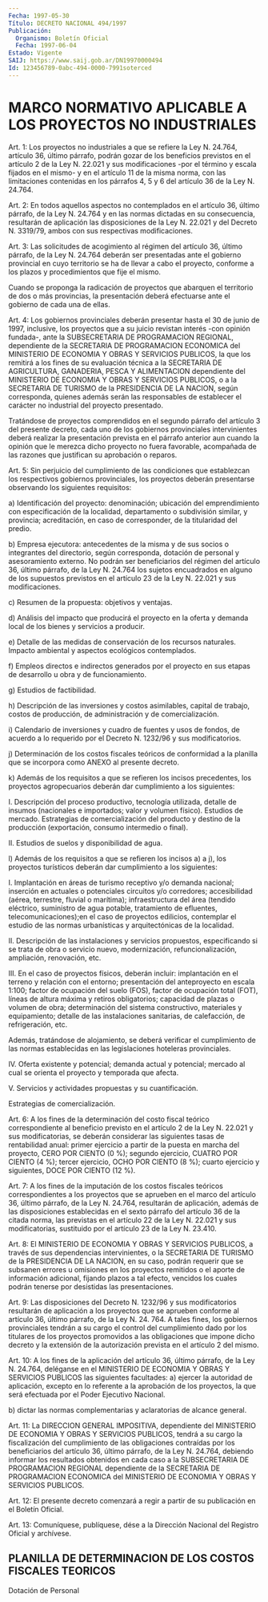 ```yaml
---
Fecha: 1997-05-30
Título: DECRETO NACIONAL 494/1997
Publicación:
  Organismo: Boletín Oficial
  Fecha: 1997-06-04
Estado: Vigente
SAIJ: https://www.saij.gob.ar/DN19970000494
Id: 123456789-0abc-494-0000-7991soterced
---
```

# MARCO NORMATIVO APLICABLE A LOS PROYECTOS NO INDUSTRIALES

<a id="1"></a>
Art. 1: Los proyectos no industriales  a que se refiere la Ley N. 24.764, artículo  36,  último  párrafo,  podrán  gozar  de  los beneficios  previstos en el artículo 2 de la Ley N. 22.021  y  sus modificaciones  -por  el término y escala fijados en el mismo- y en el artículo 11 de la misma  norma,  con las limitaciones contenidas en  los  párrafos 4, 5 y 6 del artículo  36  de  la Ley N. 24.764.

<a id="2"></a>
Art. 2: En  todos aquellos aspectos no contemplados en el artículo 36, último párrafo, de la Ley N. 24.764 y en las normas dictadas en su consecuencia, resultarán  de  aplicación las disposiciones de la Ley N. 22.021 y del Decreto N. 3319/79, ambos con  sus  respectivas modificaciones.

<a id="3"></a>
Art. 3: Las solicitudes de acogimiento al régimen del artículo 36, último párrafo, de la Ley N. 24.764 deberán ser presentadas ante el gobierno provincial  en cuyo territorio se ha de llevar a cabo  el proyecto, conforme a los  plazos y procedimientos que fije el mismo.

Cuando  se proponga la radicación  de  proyectos  que  abarquen  el territorio  de  dos  o  más  provincias,  la  presentación  deberá efectuarse ante el gobierno de cada una de ellas.

<a id="4"></a>
Art. 4: Los  gobiernos  provinciales deberán presentar hasta el 30 de junio de 1997, inclusive, los proyectos que a su juicio revistan interés -con opinión fundada-, ante la SUBSECRETARIA DE PROGRAMACION REGIONAL, dependiente de la SECRETARIA DE PROGRAMACION ECONOMICA del MINISTERIO DE  ECONOMIA Y OBRAS Y SERVICIOS PUBLICOS, la que los remitirá a los fines  de  su  evaluación técnica  a  la SECRETARIA    DE   AGRICULTURA,  GANADERIA,  PESCA  Y ALIMENTACION dependiente  del  MINISTERIO   DE  ECONOMIA  Y  OBRAS  Y SERVICIOS PUBLICOS, o a la SECRETARIA DE  TURISMO  de  la  PRESIDENCIA  DE LA NACION, según corresponda, quienes además serán las responsables de establecer el  carácter  no  industrial  del  proyecto  presentado.

Tratándose  de  proyectos  comprendidos  en el segundo párrafo  del artículo  3 del  presente  decreto,  cada  uno  de  los  gobiernos provinciales intervinientes  deberá  realizar  la    presentación prevista en el  párrafo anterior  aun  cuando  la  opinión  que le merezca  dicho  proyecto  no  fuera favorable,  acompañada  de las razones que justifican su aprobación o reparos.

<a id="5"></a>
Art.  5:  Sin  perjuicio  del cumplimiento de las condiciones que establezcan los respectivos gobiernos  provinciales,  los proyectos deberán    presentarse   observando   los  siguientes  requisitos:

a)  Identificación  del  proyecto:  denominación;    ubicación  del emprendimiento  con especificación de la localidad, departamento  o subdivisión similar,    y  provincia;  acreditación,  en  caso  de corresponder, de la titularidad del predio.

b) Empresa ejecutora: antecedentes  de  la  misma y de sus socios o integrantes del directorio, según corresponda, dotación de personal y  asesoramiento externo. No podrán ser beneficiarios  del  régimen del  artículo 36, último párrafo, de la Ley N. 24.764 los sujetos encuadrados en alguno de los supuestos previstos en el artículo 23 de la Ley N. 22.021 y sus modificaciones.

c) Resumen de la propuesta: objetivos y ventajas.

d) Análisis del impacto que producirá  el  proyecto  en la oferta y demanda local de los bienes y servicios a producir.

e)   Detalle  de  las  medidas  de  conservación  de  los  recursos naturales. Impacto  ambiental  y  aspectos ecológicos contemplados.

f) Empleos directos e indirectos generados  por  el proyecto en sus etapas de desarrollo u obra y de funcionamiento.

g) Estudios de factibilidad.

h) Descripción de las inversiones y costos asimilables,  capital de trabajo, costos de producción, de administración y de comercialización.

i) Calendario de inversiones y cuadro de fuentes y usos de  fondos, de acuerdo a lo requerido por el Decreto N. 1232/96 y sus modificatorios.

j)  Determinación de los costos fiscales teóricos de conformidad  a la planilla que  se  incorpora  como  ANEXO  al  presente  decreto.

k)  Además  de  los  requisitos  a  que  se  refieren  los  incisos precedentes, los proyectos agropecuarios deberán dar cumplimiento a los siguientes:

I.   Descripción  del  proceso  productivo,  tecnología  utilizada, detalle  de insumos  (nacionales  e  importados;  valor  y volumen físico).  Estudios de mercado. Estrategias de comercialización  del producto  y    destino   de  la producción  (exportación,  consumo intermedio o final).

II. Estudios de suelos y disponibilidad de agua.

l) Además de los requisitos  a que se refieren los incisos a) a j), los proyectos turísticos deberán dar cumplimiento a los siguientes:

I. Implantación en áreas de turismo receptivo y/o demanda nacional; inserción en  actuales  o potenciales  circuitos  y/o  corredores; accesibilidad (aérea, terrestre, fluvial o marítima); infraestructura del área (tendido  eléctrico, suministro  de  agua potable,  tratamiento  de efluentes, telecomunicaciones);en el caso de  proyectos  edilicios,  contemplar  el estudio  de  las  normas urbanísticas y arquitectónicas de la localidad.

II.  Descripción  de  las  instalaciones  y  servicios  propuestos, especificando  si se trata de obra o servicio nuevo, modernización, refuncionalización, ampliación, renovación, etc.

III. En el caso de proyectos físicos, deberán incluir: implantación en  el terreno  y   relación  con  el  entorno;  presentación  del anteproyecto en escala  1:100; factor de ocupación del suelo (FOS), factor de ocupación total (FOT), líneas de altura máxima y retiros obligatorios; capacidad de plazas  o volumen de obra; determinación del sistema constructivo, materiales y equipamiento; detalle de las instalaciones sanitarias, de calefacción,  de refrigeración,  etc.

Además,    tratándose   de  alojamiento,  se  deberá  verificar  el cumplimiento  de  las  normas  establecidas  en  las  legislaciones hoteleras provinciales.

IV.  Oferta  existente y potencial;  demanda  actual  y  potencial; mercado al cual  se  orienta  el  proyecto  y  temporada que afecta.

V.    Servicios  y  actividades  propuestas  y  su  cuantificación.

Estrategias de comercialización.

<a id="6"></a>
Art. 6: A los fines de la determinación del costo fiscal teórico correspondiente al beneficio previsto en el artículo 2 de la Ley N. 22.021 y sus modificatorias,  se  deberán considerar las siguientes tasas de rentabilidad anual: primer ejercicio a partir de la puesta en marcha del proyecto, CERO POR CIENTO  (0  %); segundo ejercicio, CUATRO POR CIENTO (4 %); tercer ejercicio, OCHO  POR  CIENTO (8 %); cuarto  ejercicio  y    siguientes, DOCE  POR  CIENTO  (12  %).

<a id="7"></a>
Art.  7: A  los  fines  de  la imputación de los costos fiscales teóricos correspondientes a los  proyectos  que  se  aprueben en el marco  del  artículo  36,  último  párrafo,  de  la  Ley N. 24.764, resultarán  de aplicación, además de las disposiciones establecidas en el sexto párrafo  del  artículo  36  de  la  citada  norma,  las previstas en el artículo 22 de la Ley N. 22.021 y sus modificatorias,  sustituido  por el artículo 23 de la Ley N. 23.410.

<a id="8"></a>
Art. 8: El MINISTERIO DE ECONOMIA  Y OBRAS Y SERVICIOS PUBLICOS, a través  de sus dependencias intervinientes,  o  la  SECRETARIA  DE TURISMO de la PRESIDENCIA DE LA NACION, en su caso, podrán requerir que se subsanen errores u omisiones en los proyectos remitidos o el aporte de información  adicional, fijando  plazos  a  tal  efecto, vencidos los cuales podrán tenerse por desistidas las presentaciones.

<a id="9"></a>
Art. 9: Las disposiciones del Decreto N. 1232/96 y sus modificatorios resultarán  de  aplicación  a  los proyectos que se aprueben conforme al artículo 36, último párrafo,  de  la Ley N. 24. 764.  A tales fines, los gobiernos provinciales tendrán a su  cargo el control del cumplimiento dado por los titulares de los proyectos promovidos  a  las  obligaciones  que  impone dicho  decreto  y la extensión  de  la  autorización prevista en el artículo 2 del mismo.

<a id="10"></a>
Art. 10: A los fines  de  la  aplicación  del artículo 36, último párrafo, de la Ley N. 24.764, deléganse en el MINISTERIO DE ECONOMIA Y OBRAS Y SERVICIOS PUBLICOS las siguientes facultades:  a) ejercer la autoridad de aplicación, excepto en lo referente a la aprobación de  los  proyectos,  la  que  será efectuada por el Poder Ejecutivo Nacional.

b)  dictar las normas complementarias  y  aclaratorias  de  alcance general.

<a id="11"></a>
Art.  11:  La  DIRECCION  GENERAL  IMPOSITIVA,  dependiente  del MINISTERIO  DE  ECONOMIA  Y OBRAS Y SERVICIOS PUBLICOS, tendrá a su cargo  la  fiscalización del   cumplimiento  de  las  obligaciones contraídas por los beneficiarios  del  artículo 36, último párrafo, de la Ley N. 24.764, debiendo informar los resultados  obtenidos en cada  caso  a la SUBSECRETARIA DE PROGRAMACION REGIONAL dependiente de  la SECRETARIA  DE  PROGRAMACION  ECONOMICA  del MINISTERIO  DE ECONOMIA Y OBRAS Y SERVICIOS PUBLICOS.

<a id="12"></a>
Art.  12: El  presente decreto comenzará a regir a partir de su publicación en el Boletín Oficial.

<a id="13"></a>
Art. 13: Comuníquese, publíquese,  dése  a  la Dirección Nacional del Registro Oficial y archívese.

## PLANILLA DE DETERMINACION DE LOS COSTOS FISCALES TEORICOS

<a id="1"></a>
Dotación de Personal
